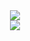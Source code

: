 <div id="header" align="center">
  <img src="https://media.giphy.com/media/v1.Y2lkPTc5MGI3NjExOGUxNzBhZTg3MzQxYzhiMmFmNWFkYmVjZDJlMjAxNDU4NWFlMmFjMSZlcD12MV9pbnRlcm5hbF9naWZzX2dpZklkJmN0PXM/1poXOmJDQ5476wqGL6/giphy.gif"/> <br />
  <img src="https://media.giphy.com/media/v1.Y2lkPTc5MGI3NjExYTY4YTc5OWU5ODZhMTc5MTcwMGQ4NDFlZWVkOGNmMjIzNGRlMGRlNCZlcD12MV9pbnRlcm5hbF9naWZzX2dpZklkJmN0PXM/SUcApSWjPwQMARvcM8/giphy.gif"/>
</div>
